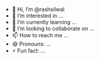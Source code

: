 - 👋 Hi, I’m @rashsilwal
- 👀 I’m interested in ...
- 🌱 I’m currently learning ...
- 💞️ I’m looking to collaborate on ...
- 📫 How to reach me ...
- 😄 Pronouns: ...
- ⚡ Fun fact: ...

<!---
rashsilwal/rashsilwal is a ✨ special ✨ repository because its `README.md` (this file) appears on your GitHub profile.
You can click the Preview link to take a look at your changes.
--->
